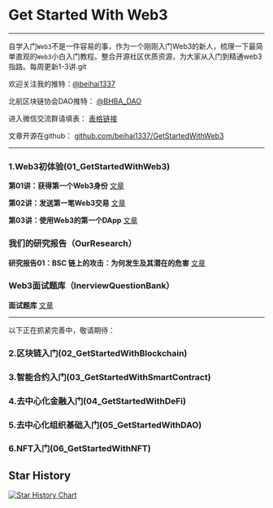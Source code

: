 # Get Started With Web3
---
自学入门`Web3`不是一件容易的事，作为一个刚刚入门Web3的新人，梳理一下最简单直观的`Web3`小白入门教程。整合开源社区优质资源，为大家从入门到精通web3指路。每周更新1-3讲.git

欢迎关注我的推特：[@beihai1337](https://twitter.com/beihai1337)

北航区块链协会DAO推特： [@BHBA_DAO](https://twitter.com/BHBA_DAO)

进入微信交流群请填表： [表格链接](https://forms.gle/QMBwL6LwZyQew1tX8)

文章开源在github： [github.com/beihai1337/GetStartedWithWeb3](https://github.com/beihai1337/GetStartedWithWeb3)

----
### 1.Web3初体验(01_GetStartedWithWeb3)

**第01讲：获得第一个Web3身份** [文章](https://github.com/beihaili/Get-Started-with-Web3/blob/main/01_GetStartedWithWeb3/01_FirstWeb3Identity/README.MD)

**第02讲：发送第一笔Web3交易** [文章](https://github.com/beihaili/Get-Started-with-Web3/blob/main/01_GetStartedWithWeb3/02_FirstWeb3Transaction/README.MD)

**第03讲：使用Web3的第一个DApp** [文章](https://github.com/beihaili/Get-Started-with-Web3/blob/main/01_GetStartedWithWeb3/03_FirstWeb3Dapp/README.MD)

### 我们的研究报告（OurResearch）

**研究报告01：BSC 链上的攻击：为何发生及其潜在的危害** [文章](https://bhbadao.github.io/BSC-attack_cn.html)

### Web3面试题库（InerviewQuestionBank）

**面试题库** [文章](https://github.com/beihaili/Get-Started-with-Web3/blob/main/InerviewQuestionBank/README.md)

---
以下正在抓紧完善中，敬请期待：

### 2.区块链入门(02_GetStartedWithBlockchain)

### 3.智能合约入门(03_GetStartedWithSmartContract)

### 4.去中心化金融入门(04_GetStartedWithDeFi)

### 5.去中心化组织基础入门(05_GetStartedWithDAO)

### 6.NFT入门(06_GetStartedWithNFT)

## Star History
[![Star History Chart](https://api.star-history.com/svg?repos=beihaili/Get-Started-with-Web3&type=Date)](https://star-history.com/#beihaili/Get-Started-with-Web3&Date)
